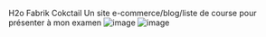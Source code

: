 H2o Fabrik Cokctail
Un site e-commerce/blog/liste de course pour présenter à mon examen
![image](https://user-images.githubusercontent.com/73278758/141469041-a1873485-c434-46de-a68b-137e76ad1326.png)
![image](https://user-images.githubusercontent.com/73278758/141469001-901ba23d-e22d-40e4-b299-55ede7f38301.png)

